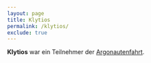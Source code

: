 ```yaml
---
layout: page
title: Klytios
permalink: /klytios/
exclude: true
---
```


**Klytios** war ein Teilnehmer der [Argonautenfahrt](/argonautenfahrt/). 